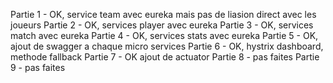 Partie 1 - OK, service team avec eureka mais pas de liasion direct avec les joueurs
Partie 2 - OK, services player avec eureka 
Partie 3 - OK, services match avec eureka
Partie 4 - OK, services stats avec eureka
Partie 5 - OK, ajout de swagger a chaque micro services
Partie 6 - OK, hystrix dashboard, methode fallback
Partie 7 - OK ajout de actuator
Partie 8 - pas faites
Partie 9 - pas faites
